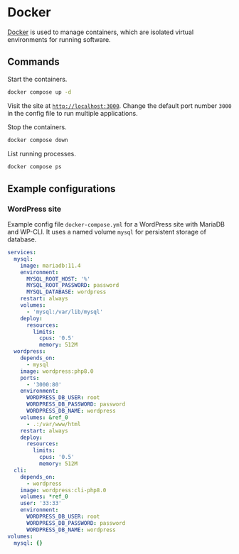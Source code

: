 # Docker

[Docker](https://docs.docker.com/engine/install/) is used to manage containers, which are isolated virtual environments for running software.

## Commands

Start the containers.

```sh
docker compose up -d
```

Visit the site at [`http://localhost:3000`](http://localhost:3000). Change the default port number `3000` in the config file to run multiple applications.

Stop the containers.

```sh
docker compose down
```

List running processes.

```sh
docker compose ps
```

## Example configurations

### WordPress site

Example config file `docker-compose.yml` for a WordPress site with MariaDB and WP-CLI. It uses a named volume `mysql` for persistent storage of database.


```yml
services:
  mysql:
    image: mariadb:11.4
    environment:
      MYSQL_ROOT_HOST: '%'
      MYSQL_ROOT_PASSWORD: password
      MYSQL_DATABASE: wordpress
    restart: always
    volumes:
      - 'mysql:/var/lib/mysql'
    deploy:
      resources:
        limits:
          cpus: '0.5'
          memory: 512M
  wordpress:
    depends_on:
      - mysql
    image: wordpress:php8.0
    ports:
      - '3000:80'
    environment:
      WORDPRESS_DB_USER: root
      WORDPRESS_DB_PASSWORD: password
      WORDPRESS_DB_NAME: wordpress
    volumes: &ref_0
      - .:/var/www/html
    restart: always
    deploy:
      resources:
        limits:
          cpus: '0.5'
          memory: 512M
  cli:
    depends_on:
      - wordpress
    image: wordpress:cli-php8.0
    volumes: *ref_0
    user: '33:33'
    environment:
      WORDPRESS_DB_USER: root
      WORDPRESS_DB_PASSWORD: password
      WORDPRESS_DB_NAME: wordpress
volumes:
  mysql: {}
```
